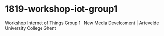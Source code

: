 # 1819-workshop-iot-group1
Workshop Internet of Things Group 1 | New Media Development | Artevelde University College Ghent
